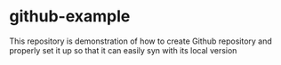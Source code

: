 # github-example
This repository is demonstration of how to create Github repository and properly set it up so that it can easily syn with its local version
